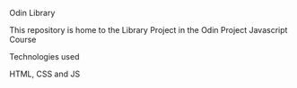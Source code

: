 Odin Library

This repository is home to the Library Project in the Odin Project Javascript Course

Technologies used 

HTML, CSS and JS
